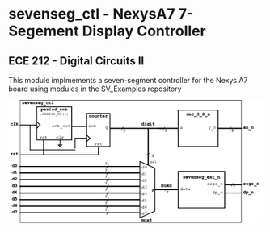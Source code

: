 # sevenseg_ctl - NexysA7 7-Segement Display Controller
## ECE 212 - Digital Circuits II
This module implmements a seven-segment controller for the Nexys A7 board using modules
in the SV_Examples repository

![Seven segment controller block diagram](doc/sevenseg_ctl.png)